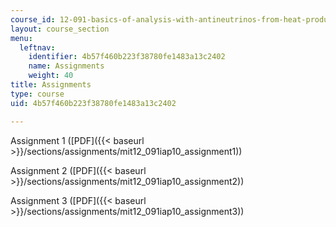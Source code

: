 ```yaml
---
course_id: 12-091-basics-of-analysis-with-antineutrinos-from-heat-producing-elements-k-u-th-in-the-earth-january-iap-2010
layout: course_section
menu:
  leftnav:
    identifier: 4b57f460b223f38780fe1483a13c2402
    name: Assignments
    weight: 40
title: Assignments
type: course
uid: 4b57f460b223f38780fe1483a13c2402

---
```


Assignment 1 ([PDF]({{< baseurl >}}/sections/assignments/mit12_091iap10_assignment1))

Assignment 2 ([PDF]({{< baseurl >}}/sections/assignments/mit12_091iap10_assignment2))

Assignment 3 ([PDF]({{< baseurl >}}/sections/assignments/mit12_091iap10_assignment3))